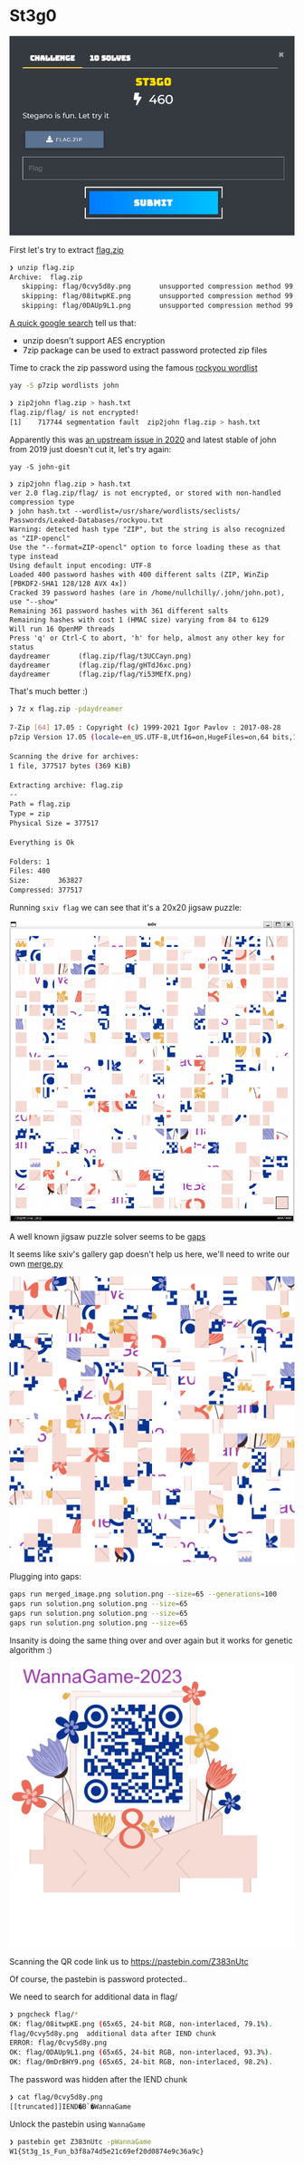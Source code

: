 # St3g0

![](challenge.png)

First let's try to extract [flag.zip](./flag.zip)

```sh
❯ unzip flag.zip
Archive:  flag.zip
   skipping: flag/0cvy5d8y.png       unsupported compression method 99
   skipping: flag/08itwpKE.png       unsupported compression method 99
   skipping: flag/0DAUp9L1.png       unsupported compression method 99
```

[A quick google search](https://access.redhat.com/solutions/59700) tell us that:
  - unzip doesn't support AES encryption
  - 7zip package can be used to extract password protected zip files

Time to crack the zip password using the famous [rockyou wordlist](https://www.kaggle.com/datasets/wjburns/common-password-list-rockyoutxt)

```sh
yay -S p7zip wordlists john
```

```sh
❯ zip2john flag.zip > hash.txt
flag.zip/flag/ is not encrypted!
[1]    717744 segmentation fault  zip2john flag.zip > hash.txt
```

Apparently this was [an upstream issue in 2020](https://github.com/openwall/john/issues/4232) and latest stable of john from 2019 just doesn't cut it, let's try again:

```
yay -S john-git
```

```
❯ zip2john flag.zip > hash.txt
ver 2.0 flag.zip/flag/ is not encrypted, or stored with non-handled compression type
❯ john hash.txt --wordlist=/usr/share/wordlists/seclists/
Passwords/Leaked-Databases/rockyou.txt
Warning: detected hash type "ZIP", but the string is also recognized as "ZIP-opencl"
Use the "--format=ZIP-opencl" option to force loading these as that type instead
Using default input encoding: UTF-8
Loaded 400 password hashes with 400 different salts (ZIP, WinZip [PBKDF2-SHA1 128/128 AVX 4x])
Cracked 39 password hashes (are in /home/nullchilly/.john/john.pot), use "--show"
Remaining 361 password hashes with 361 different salts
Remaining hashes with cost 1 (HMAC size) varying from 84 to 6129
Will run 16 OpenMP threads
Press 'q' or Ctrl-C to abort, 'h' for help, almost any other key for status
daydreamer       (flag.zip/flag/t3UCCayn.png)
daydreamer       (flag.zip/flag/gHTdJ6xc.png)
daydreamer       (flag.zip/flag/Yi53MEfX.png)
```

That's much better :)

```sh
❯ 7z x flag.zip -pdaydreamer

7-Zip [64] 17.05 : Copyright (c) 1999-2021 Igor Pavlov : 2017-08-28
p7zip Version 17.05 (locale=en_US.UTF-8,Utf16=on,HugeFiles=on,64 bits,16 CPUs x64)

Scanning the drive for archives:
1 file, 377517 bytes (369 KiB)

Extracting archive: flag.zip
--
Path = flag.zip
Type = zip
Physical Size = 377517

Everything is Ok

Folders: 1
Files: 400
Size:       363827
Compressed: 377517
```

Running `sxiv flag` we can see that it's a 20x20 jigsaw puzzle:

![](sxiv.png)

A well known jigsaw puzzle solver seems to be [gaps](https://github.com/nemanja-m/gaps/)

It seems like sxiv's gallery gap doesn't help us here, we'll need to write our own [merge.py](./merge.py)

![](merged_image.png)

Plugging into gaps:

```sh
gaps run merged_image.png solution.png --size=65 --generations=100
gaps run solution.png solution.png --size=65
gaps run solution.png solution.png --size=65
gaps run solution.png solution.png --size=65
```

Insanity is doing the same thing over and over again but it works for genetic algorithm :)

![](solution.png)

Scanning the QR code link us to https://pastebin.com/Z383nUtc

Of course, the pastebin is password protected..

We need to search for additional data in flag/

```sh
❯ pngcheck flag/*
OK: flag/08itwpKE.png (65x65, 24-bit RGB, non-interlaced, 79.1%).
flag/0cvy5d8y.png  additional data after IEND chunk
ERROR: flag/0cvy5d8y.png
OK: flag/0DAUp9L1.png (65x65, 24-bit RGB, non-interlaced, 93.3%).
OK: flag/0mDrBHY9.png (65x65, 24-bit RGB, non-interlaced, 98.2%).
```

The password was hidden after the IEND chunk

```sh
❯ cat flag/0cvy5d8y.png
[[truncated]]IEND�B`�WannaGame
```

Unlock the pastebin using `WannaGame`

```sh
❯ pastebin get Z383nUtc -pWannaGame
W1{St3g_1s_Fun_b3f8a74d5e21c69ef20d0874e9c36a9c}
```